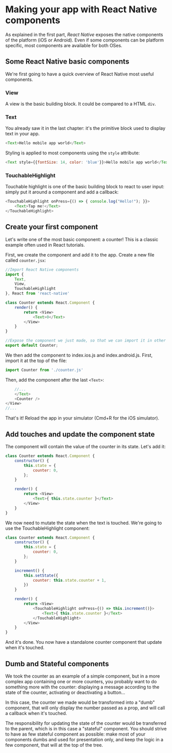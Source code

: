 # Making your app with React Native components

As explained in the first part, *React Native* exposes the native components of the platform (iOS or Android). Even if some components can be platform specific, most components are available for both OSes.

## Some React Native basic components

We're first going to have a quick overview of React Native most useful components.

### View

A view is the basic building block. It could be compared to a HTML `div`.

### Text

You already saw it in the last chapter: it's the primitive block used to display text in your app.

```js
<Text>Hello mobile app world</Text>
```

Styling is applied to most components using the `style` attribute:

```js
<Text style={{fontSize: 14, color: 'blue'}}>Hello mobile app world</Text>
```

### TouchableHighlight

Touchable highlight is one of the basic building block to react to user input: simply put it around a component and add a callback:

```js
<TouchableHighlight onPress={() => { console.log("Hello!"); }}>
    <Text>Tap me!</Text>
</TouchableHighlight>
```

## Create your first component

Let's write one of the most basic component: a counter! This is a classic example often used in React tutorials.

First, we create the component and add it to the app. Create a new file called `counter.jsx`:

```js
//Import React Native components
import {
    Text,
    View,
    TouchableHighlight
}, React from 'react-native'

class Counter extends React.Component {
    render() {
        return <View>
            <Text>0</Text>
        </View>
    }
}

//Expose the component we just made, so that we can import it in other files
export default Counter;
```

We then add the component to index.ios.js and index.android.js. First, import it at the top of the file:

```js
import Counter from './counter.js'
```

Then, add the component after the last `<Text>`:

```js
    //...
    </Text>
    <Counter />
</View>
//...
```

That's it! Reload the app in your simulator (Cmd+R for the iOS simulator).

## Add touches and update the component state

The component will contain the value of the counter in its state. Let's add it:

```js
class Counter extends React.Component {
    constructor() {
        this.state = {
            counter: 0,
        };
    }

    render() {
        return <View>
            <Text>{ this.state.counter }</Text>
        </View>
    }
}
```

We now need to mutate the state when the text is touched. We're going to use the TouchableHighlight component:


```js
class Counter extends React.Component {
    constructor() {
        this.state = {
            counter: 0,
        };
    }

    increment() {
        this.setState({
            counter: this.state.counter + 1,
        })
    }

    render() {
        return <View>
            <TouchableHighlight onPress={() => this.increment()}>
                <Text>{ this.state.counter }</Text>
            </TouchableHighlight>
        </View>
    }
}
```

And it's done. You now have a standalone counter component that update when it's touched.

## Dumb and Stateful components

We took the counter as an example of a simple component, but in a more complex app containing one or more counters, you probably want to do something more with the counter: displaying a message according to the state of the counter, activating or deactivating a button...

In this case, the counter we made would be transformed into a "dumb" component, that will only display the number passed as a prop, and will call a callback when it's touched.

The responsibility for updating the state of the counter would be transferred to the parent, which is in this case a "stateful" component. You should strive to have as few stateful component as possible: make most of your components dumbs and used for presentation only, and keep the logic in a few component, that will at the top of the tree.
